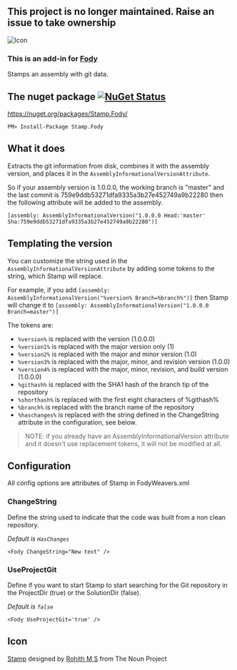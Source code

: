 ## This project is no longer maintained. Raise an issue to take ownership


![Icon](https://raw.github.com/Fody/Stamp/master/Icons/package_icon.png)

### This is an add-in for [Fody](https://github.com/Fody/Fody/) 

Stamps an assembly with git data.


## The nuget package  [![NuGet Status](http://img.shields.io/nuget/v/Stamp.Fody.svg?style=flat)](https://www.nuget.org/packages/Stamp.Fody/)

https://nuget.org/packages/Stamp.Fody/

    PM> Install-Package Stamp.Fody

## What it does 

Extracts the git information from disk, combines it with the assembly version, and places it in the `AssemblyInformationalVersionAttribute`.

So if your assembly version is 1.0.0.0, the working branch is "master" and the last commit is 759e9ddb53271dfa9335a3b27e452749a9b22280 then the following attribute will be added to the assembly.

    [assembly: AssemblyInformationalVersion("1.0.0.0 Head:'master' Sha:759e9ddb53271dfa9335a3b27e452749a9b22280")]

## Templating the version

You can customize the string used in the `AssemblyInformationalVersionAttribute` by adding some tokens to the string, which Stamp will replace.

For example, if you add `[assembly: AssemblyInformationalVersion("%version% Branch=%branch%")]` then Stamp will change it to `[assembly: AssemblyInformationalVersion("1.0.0.0 Branch=master")]`

The tokens are:
- `%version%` is replaced with the version (1.0.0.0)
- `%version1%` is replaced with the major version only (1)
- `%version2%` is replaced with the major and minor version (1.0)
- `%version3%` is replaced with the major, minor, and revision version (1.0.0)
- `%version4%` is replaced with the major, minor, revision, and build version (1.0.0.0)
- `%githash%` is replaced with the SHA1 hash of the branch tip of the repository
- `%shorthash%` is replaced with the first eight characters of %githash%
- `%branch%` is replaced with the branch name of the repository
- `%haschanges%` is replaced with the string defined in the ChangeString attribute in the configuration, see below.

> NOTE: if you already have an AssemblyInformationalVersion attribute and it doesn't use replacement tokens, it will not be modified at all.

## Configuration

All config options are attributes of Stamp in FodyWeavers.xml

### ChangeString

Define the string used to indicate that the code was built from a non clean repository.

*Default is `HasChanges`*

	<Fody ChangeString="New text" />

### UseProjectGit

Define if you want to start Stamp to start searching for the Git repository in the ProjectDir (true) or the SolutionDir (false).

*Default is `false`*

	<Fody UseProjectGit='true' />
	
## Icon

<a href="http://thenounproject.com/noun/stamp/#icon-No8787" target="_blank">Stamp</a> designed by <a href="http://thenounproject.com/rohithdezinr" target="_blank">Rohith M S</a> from The Noun Project
